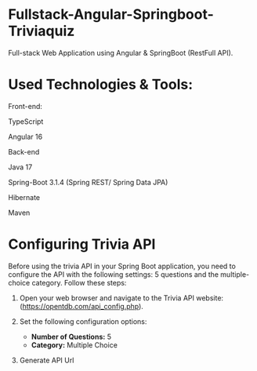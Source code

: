 # Fullstack-Angular-Springboot-Triviaquiz

Full-stack Web Application using Angular & SpringBoot (RestFull API).

# Used Technologies & Tools:

Front-end:

TypeScript

Angular 16


Back-end

Java 17

Spring-Boot 3.1.4 (Spring REST/ Spring Data JPA)

Hibernate

Maven

# Configuring Trivia API

Before using the trivia API in your Spring Boot application, you need to configure the API with the following settings: 5 questions and the multiple-choice category. Follow these steps:

1. Open your web browser and navigate to the Trivia API website: (https://opentdb.com/api_config.php).

2. Set the following configuration options:
   - **Number of Questions:** 5
   - **Category:** Multiple Choice

3. Generate API Url

